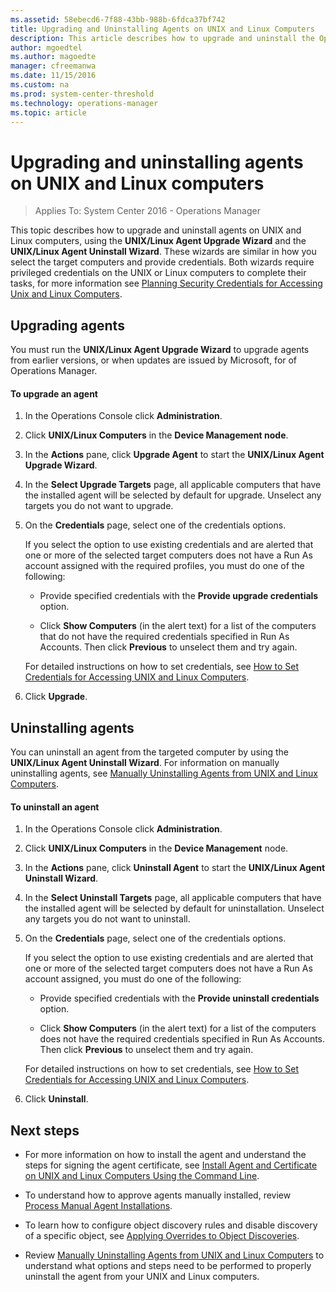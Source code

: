 ```yaml
---
ms.assetid: 58ebecd6-7f88-43bb-988b-6fdca37bf742
title: Upgrading and Uninstalling Agents on UNIX and Linux Computers
description: This article describes how to upgrade and uninstall the Operations Manager agent from UNIX and Linux computers.
author: mgoedtel
ms.author: magoedte
manager: cfreemanwa
ms.date: 11/15/2016
ms.custom: na
ms.prod: system-center-threshold
ms.technology: operations-manager
ms.topic: article
---
```


# Upgrading and uninstalling agents on UNIX and Linux computers

>Applies To: System Center 2016 - Operations Manager

This topic describes how to upgrade and uninstall agents on UNIX and Linux computers, using the **UNIX/Linux Agent Upgrade Wizard** and the **UNIX/Linux Agent Uninstall Wizard**. These wizards are similar in how you select the target computers and provide credentials. Both wizards require privileged credentials on the UNIX or Linux computers to complete their tasks, for more information see [Planning Security Credentials for Accessing Unix and Linux Computers](plan-security-crossplat-credentials.md).

## Upgrading agents

You must run the **UNIX/Linux Agent Upgrade Wizard** to upgrade agents from earlier versions, or when updates are issued by Microsoft, for of Operations Manager.

#### To upgrade an agent

1.  In the Operations Console click **Administration**.

2.  Click **UNIX/Linux Computers** in the **Device Management node**.

3.  In the **Actions** pane, click **Upgrade Agent** to start the **UNIX/Linux Agent Upgrade Wizard**.

4.  In the **Select Upgrade Targets** page, all applicable computers that have the installed agent will be selected by default for upgrade. Unselect any targets you do not want to upgrade.

5.  On the **Credentials** page, select one of the credentials options.

    If you select the option to use existing credentials and are alerted that one or more of the selected target computers does not have a Run As account assigned with the required profiles, you must do one of the following:

    -   Provide specified credentials with the **Provide upgrade credentials** option.

    -   Click **Show Computers** (in the alert text) for a list of the computers that do not have the required credentials specified in Run As Accounts. Then click **Previous** to unselect them and try again.

    For detailed instructions on how to set credentials, see [How to Set Credentials for Accessing UNIX and Linux Computers](manage-security-create-crossplat-credentials.md).

6.  Click **Upgrade**.

## Uninstalling agents

You can uninstall an agent from the targeted computer by using the **UNIX/Linux Agent Uninstall Wizard**. For information on manually uninstalling agents, see [Manually Uninstalling Agents from UNIX and Linux Computers](manage-uninstall-crossplat-agent.md).

#### To uninstall an agent

1.  In the Operations Console click **Administration**.

2.  Click **UNIX/Linux Computers** in the **Device Management** node.

3.  In the **Actions** pane, click **Uninstall Agent** to start the **UNIX/Linux Agent Uninstall Wizard**.

4.  In the **Select Uninstall Targets** page, all applicable computers that have the installed agent will be selected by default for uninstallation. Unselect any targets you do not want to uninstall.

5.  On the **Credentials** page, select one of the credentials options.

    If you select the option to use existing credentials and are alerted that one or more of the selected target computers does not have a Run As account assigned, you must do one of the following:

    -   Provide specified credentials with the **Provide uninstall credentials** option.

    -   Click **Show Computers** (in the alert text) for a list of the computers does not have the required credentials specified in Run As Accounts. Then click **Previous** to unselect them and try again.

    For detailed instructions on how to set credentials, see [How to Set Credentials for Accessing UNIX and Linux Computers](manage-security-create-crossplat-credentials.md).

6.  Click **Uninstall**.

## Next steps

- For more information on how to install the agent and understand the steps for signing the agent certificate, see [Install Agent and Certificate on UNIX and Linux Computers Using the Command Line](manage-install-crossplat-agent-cmdline.md).

- To understand how to approve agents manually installed, review [Process Manual Agent Installations](/system-center/vmm/install).

- To learn how to configure object discovery rules and disable discovery of a specific object, see [Applying Overrides to Object Discoveries](~/scom/manage-apply-overrides-object-discovery.md).

- Review [Manually Uninstalling Agents from UNIX and Linux Computers](manage-uninstall-crossplat-agent.md) to understand what options and steps need to be performed to properly uninstall the agent from your UNIX and Linux computers.



